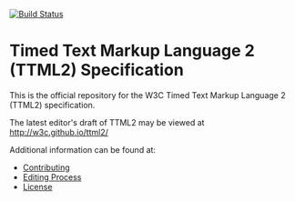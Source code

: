 [![Build Status](https://travis-ci.com/w3c/ttml2.svg?branch=main)](https://travis-ci.com/w3c/ttml2)

# Timed Text Markup Language 2 (TTML2) Specification

This is the official repository for the W3C Timed Text Markup Language 2 (TTML2) specification.

The latest editor's draft of TTML2 may be viewed at http://w3c.github.io/ttml2/

Additional information can be found at:

* [Contributing](CONTRIBUTING.md)
* [Editing Process](EDITING.md)
* [License](LICENSE.md)

